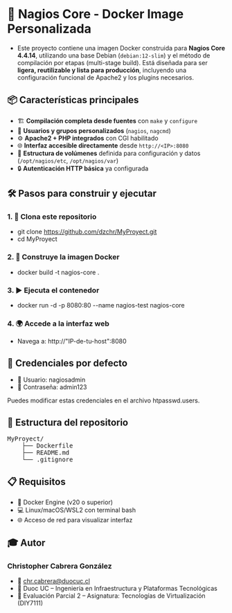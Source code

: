 # 🚀 Nagios Core - Docker Image Personalizada

- Este proyecto contiene una imagen Docker construida para **Nagios Core 4.4.14**, utilizando una base Debian (`debian:12-slim`) y el método de compilación por etapas (multi-stage build). Está diseñada para ser **ligera, reutilizable y lista para producción**, incluyendo una configuración funcional de Apache2 y los plugins necesarios.

## 📦 Características principales

- 🏗️ **Compilación completa desde fuentes** con `make` y `configure`
- 👤 **Usuarios y grupos personalizados** (`nagios`, `nagcmd`)
- ⚙️ **Apache2 + PHP integrados** con CGI habilitado
- 🌐 **Interfaz accesible directamente** desde `http://<IP>:8080`
- 📂 **Estructura de volúmenes** definida para configuración y datos (`/opt/nagios/etc`, `/opt/nagios/var`)
- 🔒 **Autenticación HTTP básica** ya configurada

## 🛠️ Pasos para construir y ejecutar

### 1. 🔁 Clona este repositorio
- git clone https://github.com/dzchr/MyProyect.git
- cd MyProyect

### 2. 🧱 Construye la imagen Docker
- docker build -t nagios-core .

### 3. ▶️ Ejecuta el contenedor
- docker run -d -p 8080:80 --name nagios-test nagios-core

### 4. 🌍 Accede a la interfaz web
- Navega a: http://"IP-de-tu-host":8080

## 🔐 Credenciales por defecto

- 👤 Usuario: nagiosadmin
- 🔑 Contraseña: admin123

Puedes modificar estas credenciales en el archivo htpasswd.users.

## 📁 Estructura del repositorio
<pre>
MyProyect/
    ├── Dockerfile
    ├── README.md
    └── .gitignore
</pre>

## 📋 Requisitos

- 🐳 Docker Engine (v20 o superior)
- 💻 Linux/macOS/WSL2 con terminal bash
- 🌐 Acceso de red para visualizar interfaz

## 🎓 Autor
### Christopher Cabrera González
- 📧 chr.cabrera@duocuc.cl
- 📘 Duoc UC – Ingeniería en Infraestructura y Plataformas Tecnológicas
- 🧪 Evaluación Parcial 2 – Asignatura: Tecnologías de Virtualización (DIY7111)
